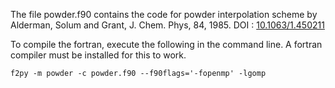 The file powder.f90 contains the code for powder interpolation scheme by Alderman, Solum and Grant, J. Chem. Phys, 84, 1985. DOI : [10.1063/1.450211](https://aip.scitation.org/doi/10.1063/1.450211)

To compile the fortran, execute the following in the command line. A fortran compiler must be installed for this to work.

`f2py -m powder -c powder.f90 --f90flags='-fopenmp' -lgomp`